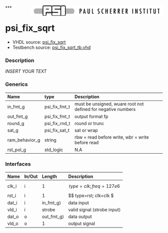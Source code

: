 <img align="right" src="../doc/psi_logo.png">
***

# psi_fix_sqrt
 - VHDL source: [psi_fix_sqrt](../hdl/psi_fix_sqrt.vhd)
 - Testbench source: [psi_fix_sqrt_tb.vhd](../testbench/psi_fix_sqrt_tb/psi_fix_sqrt_tb.vhd)

### Description
*INSERT YOUR TEXT*

### Generics
| Name           | type          | Description                                                   |
|:---------------|:--------------|:--------------------------------------------------------------|
| in_fmt_g       | psi_fix_fmt_t | must be unsigned, wuare root not defined for negative numbers |
| out_fmt_g      | psi_fix_fmt_t | output format fp                                              |
| round_g        | psi_fix_rnd_t | round or trunc                                                |
| sat_g          | psi_fix_sat_t | sat or wrap                                                   |
| ram_behavior_g | string        | rbw = read before write, wbr = write before read              |
| rst_pol_g      | std_logic     | N.A                                                           |

### Interfaces
| Name   | In/Out   | Length     | Description                 |
|:-------|:---------|:-----------|:----------------------------|
| clk_i  | i        | 1          | $$ type=clk; freq=127e6 $$  |
| rst_i  | i        | 1          | $$ type=rst; clk=clk $      |
| dat_i  | i        | in_fmt_g)  | data input                  |
| vld_i  | i        | strobe     | valid signal (strobe input) |
| dat_o  | o        | out_fmt_g) | data output                 |
| vld_o  | o        | 1          | output signal               |